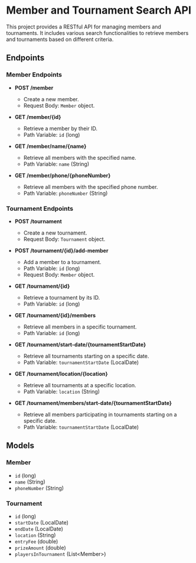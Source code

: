 # Member and Tournament Search API

This project provides a RESTful API for managing members and tournaments. It includes various search functionalities to retrieve members and tournaments based on different criteria.

## Endpoints

### Member Endpoints

- **POST /member**
    - Create a new member.
    - Request Body: `Member` object.

- **GET /member/{id}**
    - Retrieve a member by their ID.
    - Path Variable: `id` (long)

- **GET /member/name/{name}**
    - Retrieve all members with the specified name.
    - Path Variable: `name` (String)

- **GET /member/phone/{phoneNumber}**
    - Retrieve all members with the specified phone number.
    - Path Variable: `phoneNumber` (String)

### Tournament Endpoints

- **POST /tournament**
    - Create a new tournament.
    - Request Body: `Tournament` object.

- **POST /tournament/{id}/add-member**
    - Add a member to a tournament.
    - Path Variable: `id` (long)
    - Request Body: `Member` object.

- **GET /tournament/{id}**
    - Retrieve a tournament by its ID.
    - Path Variable: `id` (long)

- **GET /tournament/{id}/members**
    - Retrieve all members in a specific tournament.
    - Path Variable: `id` (long)

- **GET /tournament/start-date/{tournamentStartDate}**
    - Retrieve all tournaments starting on a specific date.
    - Path Variable: `tournamentStartDate` (LocalDate)

- **GET /tournament/location/{location}**
    - Retrieve all tournaments at a specific location.
    - Path Variable: `location` (String)

- **GET /tournament/members/start-date/{tournamentStartDate}**
    - Retrieve all members participating in tournaments starting on a specific date.
    - Path Variable: `tournamentStartDate` (LocalDate)

## Models

### Member

- `id` (long)
- `name` (String)
- `phoneNumber` (String)

### Tournament

- `id` (long)
- `startDate` (LocalDate)
- `endDate` (LocalDate)
- `location` (String)
- `entryFee` (double)
- `prizeAmount` (double)
- `playersInTournament` (List\<Member\>)